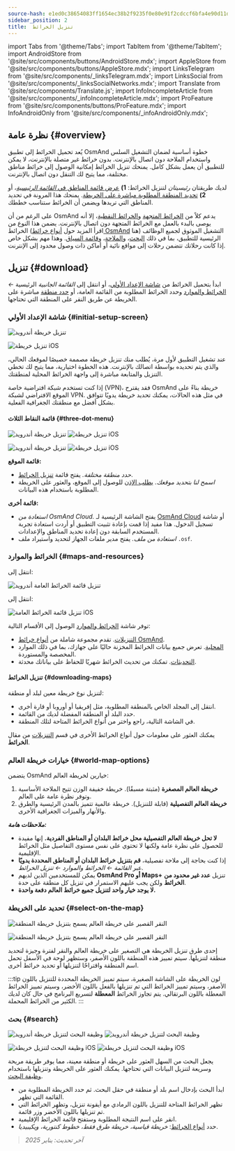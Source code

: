 ```yaml
---
source-hash: e1ed0c38654083ff1654ec38b2f9235f0e80e91f2cdccf6bfa4e90d11da491a5
sidebar_position: 2
title:  تنزيل الخرائط
---
```

import Tabs from '@theme/Tabs';
import TabItem from '@theme/TabItem';
import AndroidStore from '@site/src/components/buttons/AndroidStore.mdx';
import AppleStore from '@site/src/components/buttons/AppleStore.mdx';
import LinksTelegram from '@site/src/components/_linksTelegram.mdx';
import LinksSocial from '@site/src/components/_linksSocialNetworks.mdx';
import Translate from '@site/src/components/Translate.js';
import InfoIncompleteArticle from '@site/src/components/_infoIncompleteArticle.mdx';
import ProFeature from '@site/src/components/buttons/ProFeature.mdx';
import InfoAndroidOnly from '@site/src/components/_infoAndroidOnly.mdx';




## نظرة عامة {#overview}

يُعد تحميل الخرائط إلى تطبيق OsmAnd خطوة أساسية لضمان التشغيل السلس واستخدام الملاحة دون اتصال بالإنترنت. بدون خرائط غير متصلة بالإنترنت، لا يمكن للتطبيق أن يعمل بشكل كامل. يمنحك تنزيل الخرائط إمكانية الوصول إلى خرائط مناطق مختلفة، مما يتيح لك التنقل دون اتصال بالإنترنت.

لديك طريقتان *رئيسيتان* لتنزيل الخرائط: **1)** [عرض قائمة المناطق في *القائمة الرئيسية*](#maps-and-resources)، أو **2)** [تحديد المنطقة المطلوبة مباشرة على الخريطة](#select-on-the-map). يمنحك هذا المرونة في تحديد المناطق التي تريدها ويضمن أن الخرائط ستناسب خططك.

على الرغم من أن OsmAnd يدعم كلاً من [الخرائط المتجهة](../map/vector-maps.md) و[الخرائط النقطية](../map/raster-maps.md)، إلا أنه يوصى بالبدء بالعمل مع الخرائط المتجهة دون اتصال بالإنترنت. يضمن هذا النوع من الخرائط (اقرأ المزيد حول [أنواع خرائط OsmAnd](../personal/maps-resources.md#map-types) هنا) التشغيل الموثوق لجميع الوظائف الرئيسية للتطبيق، بما في ذلك [البحث](../search/index.md)، و[الملاحة](../navigation/index.md)، و[قائمة السياق](../map/map-context-menu.md). وهذا مهم بشكل خاص إذا كانت رحلاتك تتضمن رحلات إلى مواقع نائية أو أماكن ذات وصول محدود إلى الإنترنت.


## تنزيل {#download}

ابدأ بتحميل الخرائط من [شاشة الإعداد الأولي](#initial-setup-screen)، أو انتقل إلى *القائمة الجانبية* الرئيسية *←* [الخرائط والموارد](#maps-and-resources) وحدد الخرائط المطلوبة من القائمة العامة، أو [حدد منطقة](#select-on-the-map) مباشرة على الخريطة عن طريق النقر على المنطقة التي تحتاجها.


### شاشة الإعداد الأولي {#initial-setup-screen}

<Tabs groupId="operating-systems" queryString="current-os">

<TabItem value="android" label="Android">

![تنزيل خريطة أندرويد](@site/static/img/steps/start_screen_first_screen_andr.png)

</TabItem>

<TabItem value="ios" label="iOS">

![تنزيل خريطة iOS](@site/static/img/steps/start_screen_first_screen_ios.png)

</TabItem>

</Tabs>

عند تشغيل التطبيق لأول مرة، يُطلب منك تنزيل خريطة مصممة خصيصًا لموقعك الحالي، والذي يتم تحديده بواسطة اتصالك بالإنترنت. هذه الخطوة اختيارية، مما يتيح لك تخطي التنزيل والمتابعة مباشرة إلى واجهة الخرائط المحلية لمنطقتك.

إذا كنت تستخدم شبكة افتراضية خاصة (VPN)، فقد يقترح OsmAnd خريطة بناءً على الموقع الافتراضي لشبكة VPN. في مثل هذه الحالات، يمكنك تحديد خريطة يدويًا تتوافق بشكل أفضل مع منطقتك الجغرافية الفعلية.


#### قائمة النقاط الثلاث {#three-dot-menu}

<Tabs groupId="operating-systems" queryString="current-os">

<TabItem value="android" label="Android">

![تنزيل خريطة أندرويد](@site/static/img/steps/start_screen_first_screen_location_andr.png) ![تنزيل خريطة iOS](@site/static/img/steps/start_screen_first_screen_other_andr.png)

</TabItem>

<TabItem value="ios" label="iOS">

![تنزيل خريطة أندرويد](@site/static/img/steps/start_screen_first_screen_location_ios.png) ![تنزيل خريطة iOS](@site/static/img/steps/start_screen_first_screen_other_ios.png)

</TabItem>

</Tabs>

**قائمة الموقع:**

- *حدد منطقة مختلفة.* يفتح قائمة [تنزيل الخرائط](#maps-and-resources).
- *اسمح لنا بتحديد موقعك.* [يطلب الإذن](../start-with/first-steps.md#permission-to-access-the-location) للوصول إلى الموقع، والعثور على الخريطة المطلوبة باستخدام هذه البيانات.

**قائمة أخرى:**

- *استعادة من OsmAnd Cloud.* يفتح الشاشة الرئيسية لـ [OsmAnd Cloud](../personal/osmand-cloud.md) أو شاشة تسجيل الدخول. هذا مفيد إذا قمت بإعادة تثبيت التطبيق أو أردت استعادة تجربة المستخدم السابقة دون إعادة تحديد المناطق والإعدادات.
- *استعادة من ملف.* يفتح مدير ملفات الجهاز لتحديد واستيراد ملف `.osf`.


### الخرائط والموارد {#maps-and-resources}

<Tabs groupId="operating-systems" queryString="current-os">

<TabItem value="android" label="Android">

انتقل إلى: *<Translate android="true" ids="shared_string_menu,maps_and_resources,downloads"/>*

![تنزيل قائمة الخرائط العامة أندرويد](@site/static/img/personal/maps/download_menu_andr.png)

</TabItem>

<TabItem value="ios" label="iOS">

انتقل إلى: *<Translate ios="true" ids="shared_string_menu,res_mapsres"/>*

![تنزيل قائمة الخرائط العامة iOS](@site/static/img/personal/maps/download_menu_ios.png)

</TabItem>

</Tabs>

توفر شاشة [الخرائط والموارد](../personal/maps-resources.md) الوصول إلى الأقسام التالية:

- [التنزيلات](../personal/maps-resources.md#downloads). تقدم مجموعة شاملة من [أنواع خرائط OsmAnd](../personal/maps-resources.md#map-types).
- [المحلية](../personal/maps-resources.md#local). تعرض جميع بيانات الخرائط المخزنة حاليًا على جهازك، بما في ذلك الموارد المخصصة والمستوردة.
- [التحديثات](../personal/maps-resources.md#updates). تمكنك من تحديث الخرائط شهريًا للحفاظ على بياناتك محدثة.

#### تنزيل الخرائط {#downloading-maps}

لتنزيل نوع خريطة معين لبلد أو منطقة:

- انتقل إلى المجلد الخاص بالمنطقة المطلوبة، مثل إفريقيا أو أوروبا أو قارة أخرى.
- حدد البلد أو المنطقة المفضلة لديك من القائمة.
- في الشاشة التالية، راجع واختر من أنواع الخرائط المتاحة لتلك المنطقة.

يمكنك العثور على معلومات حول أنواع الخرائط الأخرى في قسم [التنزيلات](../personal/maps-resources.md#downloads) من مقال **الخرائط**.

### خيارات خريطة العالم {#world-map-options}

يتضمن OsmAnd خيارين لخريطة العالم:

1. **خريطة العالم المصغرة** (مثبتة مسبقًا). خريطة خفيفة الوزن تتيح الملاحة الأساسية وتوفر نظرة عامة على العالم.
2. **خريطة العالم التفصيلية** (قابلة للتنزيل). خريطة عالمية تتميز بالمدن الرئيسية والطرق والأنهار والميزات الجغرافية الأخرى.

***ملاحظات هامة:***

- **لا تحل خريطة العالم التفصيلية محل خرائط البلدان أو المناطق الفردية.** إنها مفيدة للحصول على نظرة عامة ولكنها لا تحتوي على نفس مستوى التفاصيل مثل الخرائط الإقليمية.
- إذا كنت بحاجة إلى ملاحة تفصيلية، **قم بتنزيل خرائط البلدان أو المناطق المحددة يدويًا** عبر *القائمة ← الخرائط والموارد ← تنزيل الخرائط.*
- يمكن للمستخدمين الذين لديهم **OsmAnd Pro أو Maps+** تنزيل **عدد غير محدود من الخرائط** ولكن يجب عليهم الاستمرار في تنزيل كل منطقة على حدة.
- **لا يوجد خيار واحد لتنزيل جميع خرائط العالم دفعة واحدة.**


### تحديد على الخريطة {#select-on-the-map}

<Tabs groupId="operating-systems" queryString="current-os">

<TabItem value="android" label="Android">

![النقر القصير على خريطة العالم يسمح بتنزيل خريطة المنطقة](@site/static/img/map/download_region_map_via_worldmap.png)

</TabItem>

<TabItem value="ios" label="iOS">

![النقر القصير على خريطة العالم يسمح بتنزيل خريطة المنطقة](@site/static/img/settings/download_region_map_via_worldmap_ios.png)

</TabItem>

</Tabs>

إحدى طرق تنزيل الخريطة هي التصغير على خريطة العالم والنقر لفترة وجيزة لتحديد منطقة لتنزيلها. سيتم تمييز هذه المنطقة باللون الأصفر، وستظهر لوحة في الأسفل تحمل اسم المنطقة واقتراحًا لتنزيلها أو تحديد خرائط أخرى.

:::tip لون الخريطة
على الشاشة الصغيرة، سيتم تمييز الخريطة المحددة للتنزيل باللون الأصفر، وسيتم تمييز الخرائط التي تم تنزيلها بالفعل باللون الأخضر، وسيتم تمييز الخرائط المعطلة باللون البرتقالي. يتم تجاوز الخرائط **المعطلة** لتسريع البرنامج في حال كان لديك الكثير من الخرائط المحملة.
:::

### بحث {#search}

<Tabs groupId="operating-systems" queryString="current-os">

<TabItem value="android" label="Android">

![وظيفة البحث لتنزيل خريطة أندرويد](@site/static/img/settings/search_download_map_3_andr.png) ![وظيفة البحث لتنزيل خريطة أندرويد](@site/static/img/settings/search_download_map_4_andr.png)

</TabItem>

<TabItem value="ios" label="iOS">

![وظيفة البحث لتنزيل خريطة iOS](@site/static/img/settings/search_download_map_1_ios.png) ![وظيفة البحث لتنزيل خريطة iOS](@site/static/img/settings/search_download_map_2_ios.png)

</TabItem>

</Tabs>

يجعل البحث من السهل العثور على خريطة أو منطقة معينة، مما يوفر طريقة مريحة وسريعة لتنزيل البيانات التي تحتاجها. يمكنك العثور على الخريطة وتنزيلها باستخدام [وظيفة البحث](../search/index.md).

- ابدأ البحث بإدخال اسم بلد أو منطقة في حقل البحث. ثم حدد الخريطة المطلوبة من القائمة التي تظهر.
- تظهر الخرائط المتاحة للتنزيل باللون الرمادي مع أيقونة تنزيل، وتظهر الخرائط التي تم تنزيلها باللون الأخضر وزر قائمة.
- انقر على اسم النتيجة المطلوبة وستفتح قائمة الخرائط الإقليمية.
- حدد [أنواع الخرائط](../personal/maps-resources.md#map-types): *خريطة قياسية، خريطة طرق فقط، خطوط كنتورية، ويكيبيديا*.

> *آخر تحديث: يناير 2025*